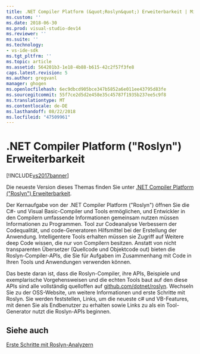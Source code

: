 ```yaml
---
title: .NET Compiler Platform (&quot;Roslyn&quot;) Erweiterbarkeit | Microsoft-Dokumentation
ms.custom: ''
ms.date: 2018-06-30
ms.prod: visual-studio-dev14
ms.reviewer: ''
ms.suite: ''
ms.technology:
- vs-ide-sdk
ms.tgt_pltfrm: ''
ms.topic: article
ms.assetid: 564201b3-1e18-4b88-b615-42c2f57f3fe8
caps.latest.revision: 5
ms.author: gregvanl
manager: ghogen
ms.openlocfilehash: 6ec9dbcd905bce347b5852a6e011ee43795d83fe
ms.sourcegitcommit: 55f7ce2d5d2e458e35c45787f1935b237ee5c9f8
ms.translationtype: MT
ms.contentlocale: de-DE
ms.lasthandoff: 08/22/2018
ms.locfileid: "47509961"
---
```

# <a name="net-compiler-platform-quotroslynquot-extensibility"></a>.NET Compiler Platform (&quot;Roslyn&quot;) Erweiterbarkeit
[!INCLUDE[vs2017banner](../includes/vs2017banner.md)]

Die neueste Version dieses Themas finden Sie unter [.NET Compiler Platform (&quot;Roslyn&quot;) Erweiterbarkeit](https://docs.microsoft.com/visualstudio/extensibility/dotnet-compiler-platform-roslyn-extensibility).  
  
Der Kernaufgabe von der .NET Compiler Platform ("Roslyn") öffnen Sie die C#- und Visual Basic-Compiler und Tools ermöglichen, und Entwickler in den Compilern umfassende Informationen gemeinsam nutzen müssen Informationen zu Programmen. Tool zur Codeanalyse Verbessern der Codequalität, und code-Generatoren Hilfsmittel bei der Erstellung der Anwendung. Intelligentere Tools erhalten müssen sie Zugriff auf Weitere deep Code wissen, die nur von Compilern besitzen. Anstatt von nicht transparenten Übersetzer (Quellcode und Objektcode out) bieten die Roslyn-Compiler-APIs, die Sie für Aufgaben im Zusammenhang mit Code in Ihren Tools und Anwendungen verwenden können.  
  
 Das beste daran ist, dass die Roslyn-Compiler, ihre APIs, Beispiele und exemplarische Vorgehensweisen und die echten Tools baut auf den diese APIs sind alle vollständig quelloffen auf [github.com/dotnet/roslyn](https://github.com/dotnet/Roslyn). Wechseln Sie zu der OSS-Website, um weitere Informationen und erste Schritte mit Roslyn. Sie werden feststellen, Links, um die neueste c# und VB-Features, mit denen Sie als Endbenutzer zu erhalten sowie Links zu als ein Tool-Generator nutzt die Roslyn-APIs beginnen.  
  
## <a name="see-also"></a>Siehe auch  
 [Erste Schritte mit Roslyn-Analyzern](../extensibility/getting-started-with-roslyn-analyzers.md)

